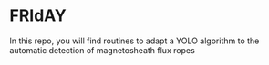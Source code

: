 # FRIdAY
In this repo, you will find routines to adapt a YOLO algorithm to the automatic detection of magnetosheath flux ropes
